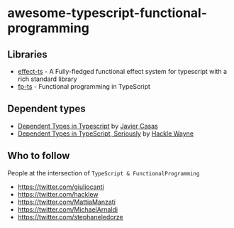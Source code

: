 # awesome-typescript-functional-programming

## Libraries

* [effect-ts](https://github.com/Effect-TS/core) -  A Fully-fledged functional effect system for typescript with a rich standard library 
* [fp-ts](https://github.com/gcanti/fp-ts) -  Functional programming in TypeScript 

## Dependent types

* [Dependent Types in Typescript](https://www.javiercasas.com/articles/typescript-dependent-types) by [Javier Casas](https://github.com/javcasas)
* [Dependent Types in TypeScript, Seriously](https://www.hacklewayne.com/dependent-types-in-typescript-seriously) by [Hackle Wayne](https://twitter.com/hacklew)

## Who to follow

People at the intersection of `TypeScript & FunctionalProgramming`

* https://twitter.com/giuliocanti
* https://twitter.com/hacklew
* https://twitter.com/MattiaManzati
* https://twitter.com/MichaelArnaldi
* https://twitter.com/stephaneledorze
